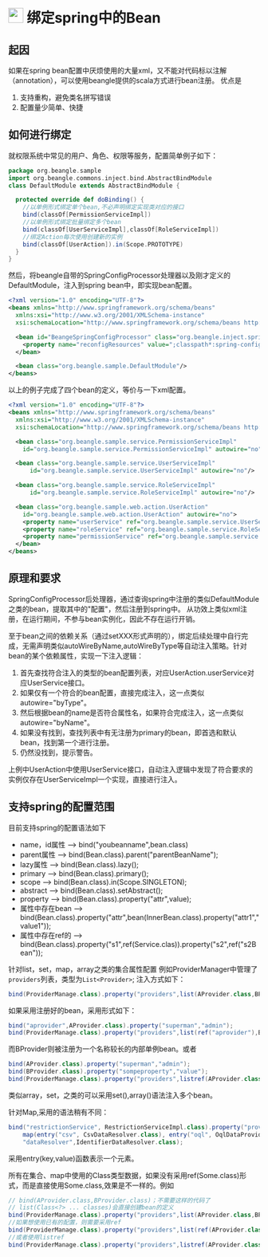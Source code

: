 # <img src='https://spring.io/img/spring-2.svg' style='height:30px;display:inline-block;'/> 绑定spring中的Bean

## 起因
如果在spring bean配置中厌烦使用的大量xml，又不能对代码标以注解（annotation），可以使用beangle提供的scala方式进行bean注册。
优点是

1. 支持重构，避免类名拼写错误
2. 配置量少简单、快捷

## 如何进行绑定
就权限系统中常见的用户、角色、权限等服务，配置简单例子如下：

```scala
package org.beangle.sample
import org.beangle.commons.inject.bind.AbstractBindModule
class DefaultModule extends AbstractBindModule {

  protected override def doBinding() {
    //以单例形式绑定单个bean,不必声明绑定实现类对应的接口
    bind(classOf[PermissionServiceImpl])
    //以单例形式绑定批量绑定多个bean
    bind(classOf[UserServiceImpl],classOf[RoleServiceImpl])
    //绑定Action每次使用创建新的实例
    bind(classOf[UserAction]).in(Scope.PROTOTYPE)
  }
}
```

然后，将beangle自带的SpringConfigProcessor处理器以及刚才定义的DefaultModule，注入到spring bean中，即实现bean配置。
```xml
<?xml version="1.0" encoding="UTF-8"?>
<beans xmlns="http://www.springframework.org/schema/beans"
  xmlns:xsi="http://www.w3.org/2001/XMLSchema-instance"
  xsi:schemaLocation="http://www.springframework.org/schema/beans http://www.springframework.org/schema/beans/spring-beans.xsd">

  <bean id="BeangeSpringConfigProcessor" class="org.beangle.inject.spring.config.SpringConfigProcessor">
    <property name="reconfigResources" value=";classpath*:spring-config.xml"/>
  </bean>

  <bean class="org.beangle.sample.DefaultModule"/>
</beans>
```
以上的例子完成了四个bean的定义，等价与一下xml配置。

```xml
<?xml version="1.0" encoding="UTF-8"?>
<beans xmlns="http://www.springframework.org/schema/beans"
  xmlns:xsi="http://www.w3.org/2001/XMLSchema-instance"
  xsi:schemaLocation="http://www.springframework.org/schema/beans http://www.springframework.org/schema/beans/spring-beans.xsd">

  <bean class="org.beangle.sample.service.PermissionServiceImpl"
    id="org.beangle.sample.service.PermissionServiceImpl" autowire="no"/>

  <bean class="org.beangle.sample.service.UserServiceImpl"
      id="org.beangle.sample.service.UserServiceImpl" autowire="no"/>

  <bean class="org.beangle.sample.service.RoleServiceImpl"
      id="org.beangle.sample.service.RoleServiceImpl" autowire="no"/>

  <bean class="org.beangle.sample.web.action.UserAction"
    id="org.beangle.sample.web.action.UserAction" autowire="no">
    <property name="userService" ref="org.beangle.sample.service.UserServiceImpl"/>
    <property name="roleService" ref="org.beangle.sample.service.RoleServiceImpl"/>
    <property name="permissionService" ref="org.beangle.sample.service.PermissionServiceImpl"/>
  </bean>
</beans>
```
## 原理和要求
SpringConfigProcessor后处理器，通过查询spring中注册的类似DefaultModule之类的bean，提取其中的"配置"，然后注册到spring中。
从功效上类似xml注册，在运行期间，不参与bean实例化，因此不存在运行开销。

至于bean之间的依赖关系（通过setXXX形式声明的），绑定后续处理中自行完成，无需声明类似autoWireByName,autoWireByType等自动注入策略。针对bean的某个依赖属性，实现一下注入逻辑：

1. 首先查找符合注入的类型的bean配置列表，对应UserAction.userService对应UserService接口。
2. 如果仅有一个符合的bean配置，直接完成注入，这一点类似autowire="byType"。
3. 然后根据bean的name是否符合属性名，如果符合完成注入，这一点类似autowire="byName"。
4. 如果没有找到，查找列表中有无注册为primary的bean，即首选和默认bean，找到第一个进行注册。
5. 仍然没找到，提示警告。

上例中UserAction中使用UserService接口，自动注入逻辑中发现了符合要求的实例仅存在UserServiceImpl一个实现，直接进行注入。

## 支持spring的配置范围

目前支持spring的配置语法如下

  * name，id属性 --> bind("youbeanname",bean.class)
  * parent属性 --> bind(Bean.class).parent("parentBeanName");
  * lazy属性 --> bind(Bean.class).lazy();
  * primary --> bind(Bean.class).primary();
  * scope --> bind(Bean.class).in(Scope.SINGLETON);
  * abstract --> bind(Bean.class).setAbstract();
  * property --> bind(Bean.class).property("attr",value);
  * 属性中存在bean --> bind(Bean.class).property("attr",bean(InnerBean.class).property("attr1","value1"));
  * 属性中存在ref的 --> bind(Bean.class).property("s1",ref(Service.clas)).property("s2",ref("s2Bean"));

针对list，set，map，array之类的集合属性配置
例如ProviderManager中管理了`providers`列表，类型为`List<Provider>`;
注入方式如下：

```scala
bind(ProviderManage.class).property("providers",list(AProvider.class,BProvider.class));
```
如果采用注册好的bean，采用形式如下：
```scala
bind("aprovider",AProvider.class).property("superman","admin");
bind(ProviderManage.class).property("providers",list(ref("aprovider"),BProvider.class));
```
而BProvider则被注册为一个名称较长的内部单例bean。或者
```scala
bind(AProvider.class).property("superman","admin");
bind(BProvider.class).property("sompeproperty","value");
bind(ProviderManage.class).property("providers",listref(AProvider.class,BProvider.class));
```
类似array，set，之类的可以采用set(),array()语法注入多个bean。

针对Map,采用的语法稍有不同：
```scala
bind("restrictionService", RestrictionServiceImpl.class).property("providers",
    map(entry("csv", CsvDataResolver.class), entry("oql", OqlDataProvider.class))).property(
    "dataResolver",IdentifierDataResolver.class);
```
采用entry(key,value)函数表示一个元素。

所有在集合、map中使用的Class类型数据，如果没有采用ref(Some.class)形式，而是直接使用Some.class,效果是不一样的。例如
```scala
// bind(AProvider.class,BProvider.class)；不需要这样的代码了
// list(Class<?> ... classes)会直接创建bean的定义
bind(ProviderManage.class).property("providers",list(AProvider.class,BProvider.class));
//如果想使用已有的配置，则需要采用ref
bind(ProviderManage.class).property("providers",list(ref(AProvider.class),ref(BProvider.class)));
//或者使用listref
bind(ProviderManage.class).property("providers",listref(AProvider.class,BProvider.class));
```

